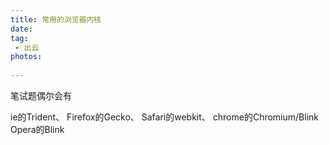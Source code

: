 ```yaml
---
title: 常用的浏览器内核
date:
tag:
 - 出云
photos:
 
---
```

<!-- 引言（简介） -->
  笔试题偶尔会有
<!--more-->

<!-- 详细内容 -->
ie的Trident、
Firefox的Gecko、
Safari的webkit、
chrome的Chromium/Blink
Opera的Blink
